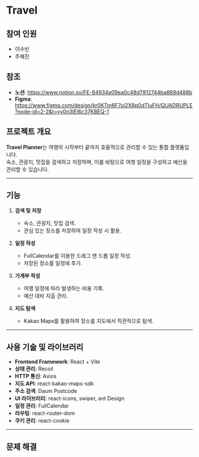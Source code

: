 # Travel

## 참여 인원

- 이수빈
- 주혜진

## 참조

- **노션**: https://www.notion.so/FE-84934a09ea0c48d7912744ba889d488b
- **Figma**: https://www.figma.com/design/kr0KTm6F7ol2X8p0dTIuFH/QUADRUPLE?node-id=2-2&t=yv0n3lEl6c37KBEQ-1

## **프로젝트 개요**

**Travel Planner**는 여행의 시작부터 끝까지 효율적으로 관리할 수 있는 통합 플랫폼입니다.  
숙소, 관광지, 맛집을 검색하고 저장하며, 이를 바탕으로 여행 일정을 구성하고 예산을 관리할 수 있습니다.

---

## **기능**

1. **검색 및 저장**

   - 숙소, 관광지, 맛집 검색.
   - 관심 있는 장소를 저장하여 일정 작성 시 활용.

2. **일정 작성**

   - FullCalendar를 이용한 드래그 앤 드롭 일정 작성.
   - 저장된 장소를 일정에 추가.

3. **가계부 작성**

   - 여행 일정에 따라 발생하는 비용 기록.
   - 예산 대비 지출 관리.

4. **지도 탐색**
   - Kakao Maps를 활용하여 장소를 지도에서 직관적으로 탐색.

---

## **사용 기술 및 라이브러리**

- **Frontend Framework**: React + Vite
- **상태 관리**: Recoil
- **HTTP 통신**: Axios
- **지도 API**: react-kakao-maps-sdk
- **주소 검색**: Daum Postcode
- **UI 라이브러리**: react-icons, swiper, ant Design
- **일정 관리**: FullCalendar
- **라우팅**: react-router-dom
- **쿠키 관리**: react-cookie

---

## 문제 해결
